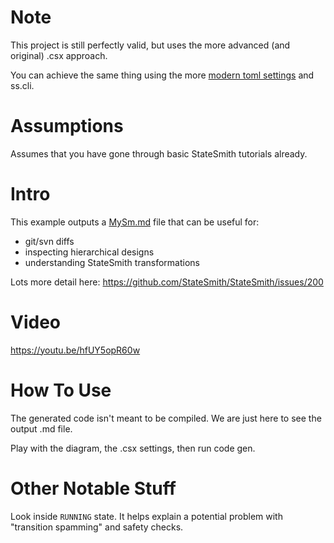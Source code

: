 # Note
This project is still perfectly valid, but uses the more advanced (and original) .csx approach.

You can achieve the same thing using the more [modern toml settings](https://github.com/StateSmith/StateSmith/blob/main/docs/settings.md#smrunnersettingssmdesigndescriber) and ss.cli.

# Assumptions
Assumes that you have gone through basic StateSmith tutorials already.

# Intro
This example outputs a [MySm.md](./MySm.md) file that can be useful for:
* git/svn diffs
* inspecting hierarchical designs
* understanding StateSmith transformations

Lots more detail here: https://github.com/StateSmith/StateSmith/issues/200

# Video
https://youtu.be/hfUY5opR60w

# How To Use
The generated code isn't meant to be compiled. We are just here to see the output .md file.

Play with the diagram, the .csx settings, then run code gen.

# Other Notable Stuff
Look inside `RUNNING` state. It helps explain a potential problem with "transition spamming" and safety checks.
